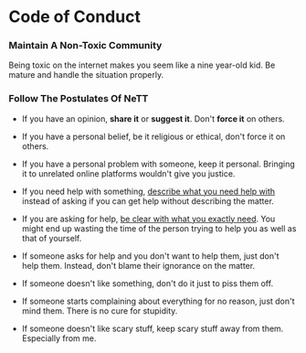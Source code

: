 # Code of Conduct

### Maintain A Non-Toxic Community

Being toxic on the internet makes you seem like a nine year-old kid. Be mature and handle the situation properly.

### Follow The Postulates Of NeTT

* If you have an opinion, **share it** or **suggest it**. Don't **force it** on others.

* If you have a personal belief, be it religious or ethical, don't force it on others.

* If you have a personal problem with someone, keep it personal. Bringing it to unrelated online platforms wouldn't give you justice.

* If you need help with something, [describe what you need help with](https://dontasktoask.com/) instead of asking if you can get help without describing the matter. 

* If you are asking for help, [be clear with what you exactly need](https://xyproblem.info/). You might end up wasting the time of the person trying to help you as well as that of yourself. 

* If someone asks for help and you don't want to help them, just don't help them. Instead, don't blame their ignorance on the matter. 

* If someone doesn't like something, don't do it just to piss them off.

* If someone starts complaining about everything for no reason, just don't mind them. There is no cure for stupidity.

* If someone doesn't like scary stuff, keep scary stuff away from them. Especially from me.
